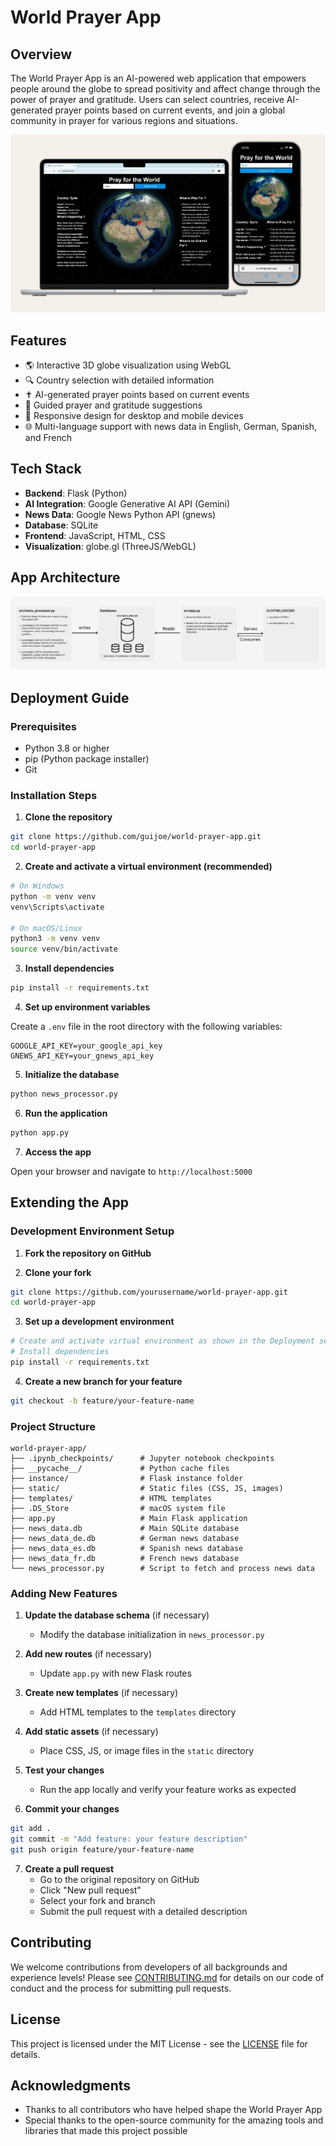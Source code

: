 # World Prayer App

## Overview

The World Prayer App is an AI-powered web application that empowers people around the globe to spread positivity and affect change through the power of prayer and gratitude. Users can select countries, receive AI-generated prayer points based on current events, and join a global community in prayer for various regions and situations.

![World Prayer App on Desktop and Mobile](https://github.com/guijoe/world-prayer-app/blob/main/images/app.PNG)

## Features

- 🌎 Interactive 3D globe visualization using WebGL
- 🔍 Country selection with detailed information
- ✝️ AI-generated prayer points based on current events
- 🙏 Guided prayer and gratitude suggestions
- 📱 Responsive design for desktop and mobile devices
- 🌐 Multi-language support with news data in English, German, Spanish, and French

## Tech Stack

- **Backend**: Flask (Python)
- **AI Integration**: Google Generative AI API (Gemini)
- **News Data**: Google News Python API (gnews)
- **Database**: SQLite
- **Frontend**: JavaScript, HTML, CSS
- **Visualization**: globe.gl (ThreeJS/WebGL)

## App Architecture

![World Prayer App on Desktop and Mobile](https://github.com/guijoe/world-prayer-app/blob/main/images/architecture.PNG)

## Deployment Guide

### Prerequisites

- Python 3.8 or higher
- pip (Python package installer)
- Git

### Installation Steps

1. **Clone the repository**

```bash
git clone https://github.com/guijoe/world-prayer-app.git
cd world-prayer-app
```

2. **Create and activate a virtual environment (recommended)**

```bash
# On Windows
python -m venv venv
venv\Scripts\activate

# On macOS/Linux
python3 -m venv venv
source venv/bin/activate
```

3. **Install dependencies**

```bash
pip install -r requirements.txt
```

4. **Set up environment variables**

Create a `.env` file in the root directory with the following variables:

```
GOOGLE_API_KEY=your_google_api_key
GNEWS_API_KEY=your_gnews_api_key
```

5. **Initialize the database**

```bash
python news_processor.py
```

6. **Run the application**

```bash
python app.py
```

7. **Access the app**

Open your browser and navigate to `http://localhost:5000`

## Extending the App

### Development Environment Setup

1. **Fork the repository on GitHub**

2. **Clone your fork**

```bash
git clone https://github.com/yourusername/world-prayer-app.git
cd world-prayer-app
```

3. **Set up a development environment**

```bash
# Create and activate virtual environment as shown in the Deployment section
# Install dependencies
pip install -r requirements.txt
```

4. **Create a new branch for your feature**

```bash
git checkout -b feature/your-feature-name
```

### Project Structure

```
world-prayer-app/
├── .ipynb_checkpoints/      # Jupyter notebook checkpoints
├── __pycache__/             # Python cache files
├── instance/                # Flask instance folder
├── static/                  # Static files (CSS, JS, images)
├── templates/               # HTML templates
├── .DS_Store                # macOS system file
├── app.py                   # Main Flask application
├── news_data.db             # Main SQLite database
├── news_data_de.db          # German news database
├── news_data_es.db          # Spanish news database
├── news_data_fr.db          # French news database
└── news_processor.py        # Script to fetch and process news data
```

### Adding New Features

1. **Update the database schema** (if necessary)
   - Modify the database initialization in `news_processor.py`

2. **Add new routes** (if necessary)
   - Update `app.py` with new Flask routes

3. **Create new templates** (if necessary)
   - Add HTML templates to the `templates` directory

4. **Add static assets** (if necessary)
   - Place CSS, JS, or image files in the `static` directory

5. **Test your changes**
   - Run the app locally and verify your feature works as expected

6. **Commit your changes**

```bash
git add .
git commit -m "Add feature: your feature description"
git push origin feature/your-feature-name
```

7. **Create a pull request**
   - Go to the original repository on GitHub
   - Click "New pull request"
   - Select your fork and branch
   - Submit the pull request with a detailed description

## Contributing

We welcome contributions from developers of all backgrounds and experience levels! Please see [CONTRIBUTING.md](CONTRIBUTING.md) for details on our code of conduct and the process for submitting pull requests.

## License

This project is licensed under the MIT License - see the [LICENSE](LICENSE) file for details.

## Acknowledgments

- Thanks to all contributors who have helped shape the World Prayer App
- Special thanks to the open-source community for the amazing tools and libraries that made this project possible
